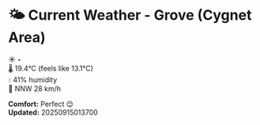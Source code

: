 # 🌤️ Current Weather - Grove (Cygnet Area)

☀️ **-**  
🌡️ 19.4°C (feels like 13.1°C)  
💧 41% humidity  
💨 NNW 28 km/h  

**Comfort:** Perfect 😌  
**Updated:** 20250915013700
